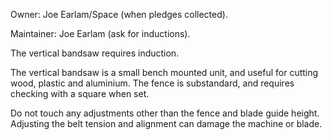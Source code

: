 Owner: Joe Earlam/Space (when pledges collected).

Maintainer: Joe Earlam (ask for inductions).

The vertical bandsaw requires induction. 

The vertical bandsaw is a small bench mounted unit, and useful for cutting wood, plastic and aluminium. The fence is substandard, and requires checking with a square when set.

Do not touch any adjustments other than the fence and blade guide height. Adjusting the belt tension and alignment can damage the machine or blade.